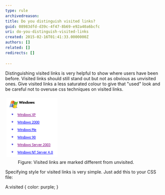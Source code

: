 ```yaml
---
type: rule
archivedreason: 
title: Do you distinguish visited links?
guid: 08983dfd-d39c-4f47-8b69-e92a40a6bcfc
uri: do-you-distinguish-visited-links
created: 2015-02-16T01:41:33.0000000Z
authors: []
related: []
redirects: []

---
```


Distinguishing visited links is very helpful to show where       users have been before. Visited links should still stand out       but not as obvious as unvisited ones. Give visited links a       less saturated colour to give that "used" look and be careful       not to overuse css techniques on visited links.

<!--endintro-->
<dl class="image"><dt>
      <img alt="Visited Links" src="../../assets/VisitedLinks.gif" style="margin:5px;width:161px;"> 
   </dt><dd>Figure: Visited links are marked different from unvisited.<br></dd></dl>
Specifying style for visited links is very simple. Just add this to your CSS file:

A:visited { color: purple; }

